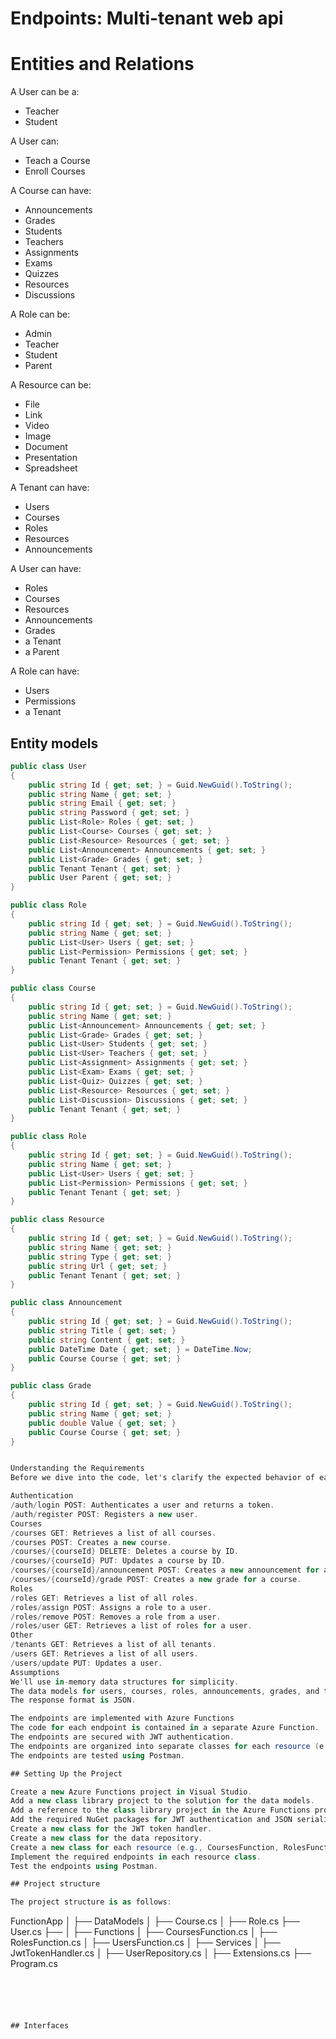 ﻿# Endpoints: Multi-tenant web api 

# Entities and Relations

A User can be a:
- Teacher
- Student

A User can:
- Teach a Course
- Enroll Courses

A Course can have:
- Announcements
- Grades
- Students
- Teachers
- Assignments
- Exams
- Quizzes
- Resources
- Discussions

A Role can be:
- Admin
- Teacher
- Student
- Parent

A Resource can be:
- File
- Link
- Video
- Image
- Document
- Presentation
- Spreadsheet

A Tenant can have:
- Users
- Courses
- Roles
- Resources
- Announcements

A User can have:
- Roles
- Courses
- Resources
- Announcements
- Grades
- a Tenant
- a Parent

A Role can have:
- Users
- Permissions
- a Tenant

## Entity models

```csharp
public class User
{
	public string Id { get; set; } = Guid.NewGuid().ToString();
	public string Name { get; set; }
	public string Email { get; set; }
	public string Password { get; set; }
	public List<Role> Roles { get; set; }
	public List<Course> Courses { get; set; }
	public List<Resource> Resources { get; set; }
	public List<Announcement> Announcements { get; set; }
	public List<Grade> Grades { get; set; }
	public Tenant Tenant { get; set; }
	public User Parent { get; set; }
}

public class Role
{
	public string Id { get; set; } = Guid.NewGuid().ToString();
	public string Name { get; set; }
	public List<User> Users { get; set; }
	public List<Permission> Permissions { get; set; }
	public Tenant Tenant { get; set; }
}

public class Course
{
	public string Id { get; set; } = Guid.NewGuid().ToString();
	public string Name { get; set; }
	public List<Announcement> Announcements { get; set; }
	public List<Grade> Grades { get; set; }
	public List<User> Students { get; set; }
	public List<User> Teachers { get; set; }
	public List<Assignment> Assignments { get; set; }
	public List<Exam> Exams { get; set; }
	public List<Quiz> Quizzes { get; set; }
	public List<Resource> Resources { get; set; }
	public List<Discussion> Discussions { get; set; }
	public Tenant Tenant { get; set; }
}

public class Role
{
	public string Id { get; set; } = Guid.NewGuid().ToString();
	public string Name { get; set; }
	public List<User> Users { get; set; }
	public List<Permission> Permissions { get; set; }
	public Tenant Tenant { get; set; }
}

public class Resource
{
	public string Id { get; set; } = Guid.NewGuid().ToString();
	public string Name { get; set; }
	public string Type { get; set; }
	public string Url { get; set; }
	public Tenant Tenant { get; set; }
}

public class Announcement
{
	public string Id { get; set; } = Guid.NewGuid().ToString();
	public string Title { get; set; }
	public string Content { get; set; }
	public DateTime Date { get; set; } = DateTime.Now;
	public Course Course { get; set; }
}

public class Grade
{
	public string Id { get; set; } = Guid.NewGuid().ToString();
	public string Name { get; set; }
	public double Value { get; set; }
	public Course Course { get; set; }
}


Understanding the Requirements
Before we dive into the code, let's clarify the expected behavior of each endpoint:

Authentication
/auth/login POST: Authenticates a user and returns a token.
/auth/register POST: Registers a new user.
Courses
/courses GET: Retrieves a list of all courses.
/courses POST: Creates a new course.
/courses/{courseId} DELETE: Deletes a course by ID.
/courses/{courseId} PUT: Updates a course by ID.
/courses/{courseId}/announcement POST: Creates a new announcement for a course.
/courses/{courseId}/grade POST: Creates a new grade for a course.
Roles
/roles GET: Retrieves a list of all roles.
/roles/assign POST: Assigns a role to a user.
/roles/remove POST: Removes a role from a user.
/roles/user GET: Retrieves a list of roles for a user.
Other
/tenants GET: Retrieves a list of all tenants.
/users GET: Retrieves a list of all users.
/users/update PUT: Updates a user.
Assumptions
We'll use in-memory data structures for simplicity.
The data models for users, courses, roles, announcements, grades, and tenants are basic C# classes.
The response format is JSON.

The endpoints are implemented with Azure Functions
The code for each endpoint is contained in a separate Azure Function.
The endpoints are secured with JWT authentication.
The endpoints are organized into separate classes for each resource (e.g., CoursesFunction, RolesFunction).
The endpoints are tested using Postman.

## Setting Up the Project

Create a new Azure Functions project in Visual Studio.
Add a new class library project to the solution for the data models.
Add a reference to the class library project in the Azure Functions project.
Add the required NuGet packages for JWT authentication and JSON serialization.
Create a new class for the JWT token handler.
Create a new class for the data repository.
Create a new class for each resource (e.g., CoursesFunction, RolesFunction).
Implement the required endpoints in each resource class.
Test the endpoints using Postman.

## Project structure 

The project structure is as follows:

```
FunctionApp
│
├── DataModels
│   ├── Course.cs
│   ├── Role.cs
	├── User.cs
	├── 
	│
	├── Functions
	│   ├── CoursesFunction.cs
	│   ├── RolesFunction.cs
	│   ├── UsersFunction.cs
	│
	├── Services
	│   ├── JwtTokenHandler.cs
	│   ├── UserRepository.cs
	│
	├── Extensions.cs
	├── Program.cs
```





## Interfaces 



